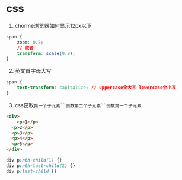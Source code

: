 # css

1. chorme浏览器如何显示12px以下
```css
span {
	zoom: 0.8;
	// 或者
	transform: scale(0.8);
}
```
2. 英文首字母大写
```css
span {
	text-transform: capitalize; // uppercase全大写 lowercase全小写
}
```
3. css获取`第一个子元素``倒数第二个子元素``倒数第一个子元素`
```html
<div>
	<p>1</p>
  <p>2</p>
  <p>3</p>
  <p>4</p>
  <p>5</p>
</div>	
```
```css
div p:nth-child(1) {}
div p:nth-last-child(2) {}
div p:last-child {}
```